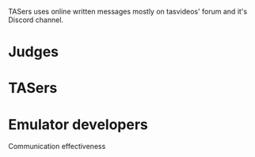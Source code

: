 TASers uses online written messages mostly on tasvideos' forum and it's Discord channel.

# Judges

# TASers

# Emulator developers

Communication effectiveness

